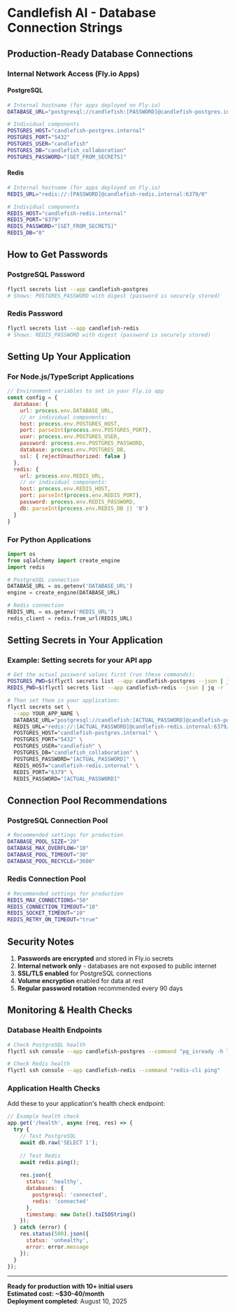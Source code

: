 # Candlefish AI - Database Connection Strings

## Production-Ready Database Connections

### Internal Network Access (Fly.io Apps)

#### PostgreSQL
```bash
# Internal hostname (for apps deployed on Fly.io)
DATABASE_URL="postgresql://candlefish:[PASSWORD]@candlefish-postgres.internal:5432/candlefish_collaboration?sslmode=require"

# Individual components
POSTGRES_HOST="candlefish-postgres.internal"
POSTGRES_PORT="5432"
POSTGRES_USER="candlefish"
POSTGRES_DB="candlefish_collaboration"
POSTGRES_PASSWORD="[GET_FROM_SECRETS]"
```

#### Redis
```bash
# Internal hostname (for apps deployed on Fly.io)
REDIS_URL="redis://:[PASSWORD]@candlefish-redis.internal:6379/0"

# Individual components
REDIS_HOST="candlefish-redis.internal"
REDIS_PORT="6379"
REDIS_PASSWORD="[GET_FROM_SECRETS]"
REDIS_DB="0"
```

## How to Get Passwords

### PostgreSQL Password
```bash
flyctl secrets list --app candlefish-postgres
# Shows: POSTGRES_PASSWORD with digest (password is securely stored)
```

### Redis Password
```bash
flyctl secrets list --app candlefish-redis
# Shows: REDIS_PASSWORD with digest (password is securely stored)
```

## Setting Up Your Application

### For Node.js/TypeScript Applications
```javascript
// Environment variables to set in your Fly.io app
const config = {
  database: {
    url: process.env.DATABASE_URL,
    // or individual components:
    host: process.env.POSTGRES_HOST,
    port: parseInt(process.env.POSTGRES_PORT),
    user: process.env.POSTGRES_USER,
    password: process.env.POSTGRES_PASSWORD,
    database: process.env.POSTGRES_DB,
    ssl: { rejectUnauthorized: false }
  },
  redis: {
    url: process.env.REDIS_URL,
    // or individual components:
    host: process.env.REDIS_HOST,
    port: parseInt(process.env.REDIS_PORT),
    password: process.env.REDIS_PASSWORD,
    db: parseInt(process.env.REDIS_DB || '0')
  }
}
```

### For Python Applications
```python
import os
from sqlalchemy import create_engine
import redis

# PostgreSQL connection
DATABASE_URL = os.getenv('DATABASE_URL')
engine = create_engine(DATABASE_URL)

# Redis connection  
REDIS_URL = os.getenv('REDIS_URL')
redis_client = redis.from_url(REDIS_URL)
```

## Setting Secrets in Your Application

### Example: Setting secrets for your API app
```bash
# Get the actual password values first (run these commands):
POSTGRES_PWD=$(flyctl secrets list --app candlefish-postgres --json | jq -r '.[] | select(.name=="POSTGRES_PASSWORD") | .digest')
REDIS_PWD=$(flyctl secrets list --app candlefish-redis --json | jq -r '.[] | select(.name=="REDIS_PASSWORD") | .digest')

# Then set them in your application:
flyctl secrets set \
  --app YOUR_APP_NAME \
  DATABASE_URL="postgresql://candlefish:[ACTUAL_PASSWORD]@candlefish-postgres.internal:5432/candlefish_collaboration?sslmode=require" \
  REDIS_URL="redis://:[ACTUAL_PASSWORD]@candlefish-redis.internal:6379/0" \
  POSTGRES_HOST="candlefish-postgres.internal" \
  POSTGRES_PORT="5432" \
  POSTGRES_USER="candlefish" \
  POSTGRES_DB="candlefish_collaboration" \
  POSTGRES_PASSWORD="[ACTUAL_PASSWORD]" \
  REDIS_HOST="candlefish-redis.internal" \
  REDIS_PORT="6379" \
  REDIS_PASSWORD="[ACTUAL_PASSWORD]"
```

## Connection Pool Recommendations

### PostgreSQL Connection Pool
```bash
# Recommended settings for production
DATABASE_POOL_SIZE="20"
DATABASE_MAX_OVERFLOW="10" 
DATABASE_POOL_TIMEOUT="30"
DATABASE_POOL_RECYCLE="3600"
```

### Redis Connection Pool
```bash
# Recommended settings for production
REDIS_MAX_CONNECTIONS="50"
REDIS_CONNECTION_TIMEOUT="10"
REDIS_SOCKET_TIMEOUT="10"
REDIS_RETRY_ON_TIMEOUT="true"
```

## Security Notes

1. **Passwords are encrypted** and stored in Fly.io secrets
2. **Internal network only** - databases are not exposed to public internet
3. **SSL/TLS enabled** for PostgreSQL connections
4. **Volume encryption** enabled for data at rest
5. **Regular password rotation** recommended every 90 days

## Monitoring & Health Checks

### Database Health Endpoints
```bash
# Check PostgreSQL health
flyctl ssh console --app candlefish-postgres --command "pg_isready -h localhost -p 5432 -U candlefish"

# Check Redis health  
flyctl ssh console --app candlefish-redis --command "redis-cli ping"
```

### Application Health Checks
Add these to your application's health check endpoint:
```javascript
// Example health check
app.get('/health', async (req, res) => {
  try {
    // Test PostgreSQL
    await db.raw('SELECT 1');
    
    // Test Redis
    await redis.ping();
    
    res.json({ 
      status: 'healthy',
      databases: {
        postgresql: 'connected',
        redis: 'connected'
      },
      timestamp: new Date().toISOString()
    });
  } catch (error) {
    res.status(500).json({ 
      status: 'unhealthy', 
      error: error.message 
    });
  }
});
```

---

**Ready for production with 10+ initial users**  
**Estimated cost: ~$30-40/month**  
**Deployment completed**: August 10, 2025
